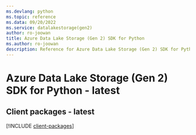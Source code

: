 ```yaml
---
ms.devlang: python
ms.topic: reference
ms.data: 09/20/2022
ms.service: datalakestorage(gen2)
author: ro-joowan
title: Azure Data Lake Storage (Gen 2) SDK for Python
ms.author: ro-joowan
description: Reference for Azure Data Lake Storage (Gen 2) SDK for Python
---
```

# Azure Data Lake Storage (Gen 2) SDK for Python - latest

## Client packages - latest
[!INCLUDE [client-packages](data-lake-storage-(gen-2)-client-index.md)]